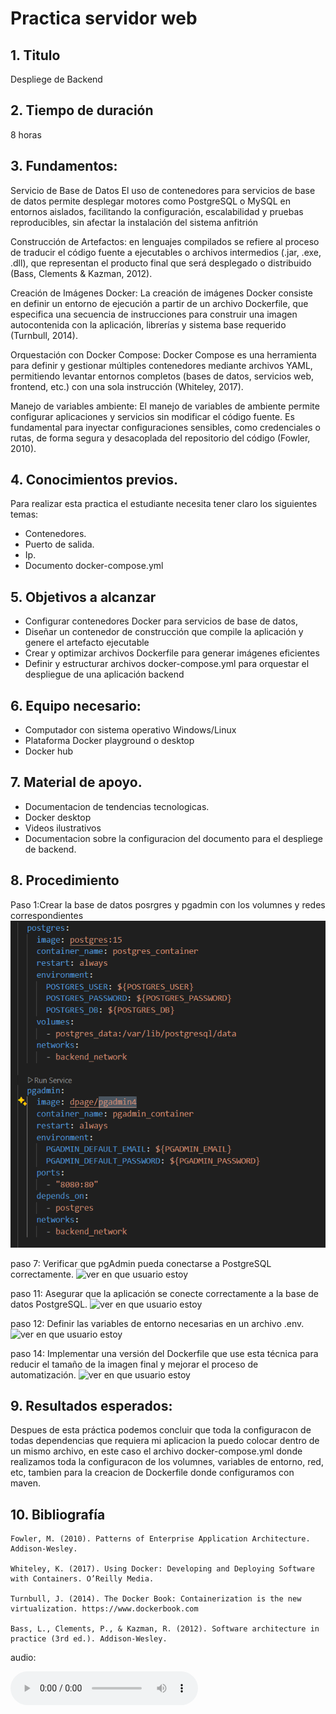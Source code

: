 # Practica servidor web
## 1. Titulo
Despliege de Backend
## 2. Tiempo de duración
8 horas 
## 3. Fundamentos:
 Servicio de Base de Datos El uso de contenedores para servicios de base de datos permite desplegar motores como PostgreSQL o MySQL en entornos aislados, facilitando la configuración, escalabilidad y pruebas reproducibles, sin afectar la instalación del sistema anfitrión

Construcción de Artefactos: en lenguajes compilados se refiere al proceso de traducir el código fuente a ejecutables o archivos intermedios (.jar, .exe, .dll), que representan el producto final que será desplegado o distribuido (Bass, Clements & Kazman, 2012).

Creación de Imágenes Docker: La creación de imágenes Docker consiste en definir un entorno de ejecución a partir de un archivo Dockerfile, que especifica una secuencia de instrucciones para construir una imagen autocontenida con la aplicación, librerías y sistema base requerido (Turnbull, 2014).

Orquestación con Docker Compose: Docker Compose es una herramienta para definir y gestionar múltiples contenedores mediante archivos YAML, permitiendo levantar entornos completos (bases de datos, servicios web, frontend, etc.) con una sola instrucción (Whiteley, 2017).

Manejo de variables ambiente: El manejo de variables de ambiente permite configurar aplicaciones y servicios sin modificar el código fuente. Es fundamental para inyectar configuraciones sensibles, como credenciales o rutas, de forma segura y desacoplada del repositorio del código (Fowler, 2010). 

## 4. Conocimientos previos.
   
Para realizar esta practica el estudiante necesita tener claro los siguientes temas:
- Contenedores.
- Puerto de salida.
- Ip.
- Documento docker-compose.yml

## 5. Objetivos a alcanzar

- Configurar contenedores Docker para servicios de base de datos,
- Diseñar un contenedor de construcción que compile la aplicación y genere el artefacto ejecutable
- Crear y optimizar archivos Dockerfile para generar imágenes eficientes
- Definir y estructurar archivos docker-compose.yml para orquestar el despliegue de una aplicación backend
## 6. Equipo necesario:
  
- Computador con sistema operativo Windows/Linux
- Plataforma Docker playground o desktop
- Docker hub

## 7. Material de apoyo.
   
- Documentacion de tendencias tecnologicas.
- Docker desktop
- Videos ilustrativos
- Documentacion sobre la configuracion del documento para el despliege de backend.
  
## 8. Procedimiento
Paso 1:Crear la base de datos posrgres y pgadmin con los volumnes y redes correspondientes
 ![ver en que usuario estoy](images/image1.png)

paso 7: Verificar que pgAdmin pueda conectarse a PostgreSQL correctamente.
![ver en que usuario estoy](images/image2.png)

paso 11: Asegurar que la aplicación se conecte correctamente a la base de datos PostgreSQL. 
![ver en que usuario estoy](images/image3.png)

paso 12: Definir las variables de entorno necesarias en un archivo .env.
 ![ver en que usuario estoy](images/image4.png)

 paso 14: Implementar una versión del Dockerfile que use esta técnica para reducir el tamaño de la imagen final y mejorar el proceso de automatización.
 ![ver en que usuario estoy](images/image5.png)

## 9. Resultados esperados:
    
Despues de esta práctica podemos concluir que toda la configuracon de todas dependencias que requiera mi aplicacion la puedo colocar dentro de un mismo archivo, en este caso el archivo docker-compose.yml donde realizamos toda la configuracon de los volumnes, variables de entorno, red, etc, tambien para la creacion de Dockerfile donde configuramos con maven. 


## 10. Bibliografía
    Fowler, M. (2010). Patterns of Enterprise Application Architecture. Addison-Wesley.

    Whiteley, K. (2017). Using Docker: Developing and Deploying Software with Containers. O’Reilly Media.

    Turnbull, J. (2014). The Docker Book: Containerization is the new virtualization. https://www.dockerbook.com

    Bass, L., Clements, P., & Kazman, R. (2012). Software architecture in practice (3rd ed.). Addison-Wesley.


audio:

<audio controls>
  <source src="media/nota.ogg" type="audio/ogg">
 
</audio>
